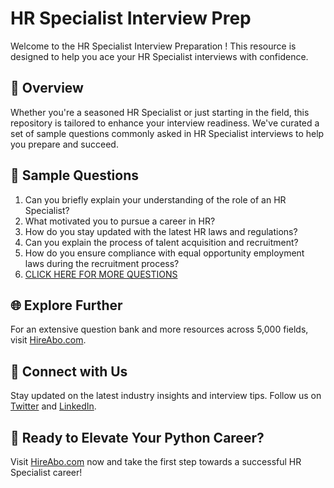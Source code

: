 # HR Specialist Interview Prep

Welcome to the HR Specialist Interview Preparation ! This resource is designed to help you ace your HR Specialist interviews with confidence.

## 🚀 Overview

Whether you're a seasoned HR Specialist or just starting in the field, this repository is tailored to enhance your interview readiness. We've curated a set of sample questions commonly asked in HR Specialist interviews to help you prepare and succeed.

## 📝 Sample Questions

1. Can you briefly explain your understanding of the role of an HR Specialist?
2. What motivated you to pursue a career in HR?
3. How do you stay updated with the latest HR laws and regulations?
4. Can you explain the process of talent acquisition and recruitment?
5. How do you ensure compliance with equal opportunity employment laws during the recruitment process?
6. [CLICK HERE FOR MORE QUESTIONS](https://hireabo.com/job/1_1_4/HR%20Specialist)

## 🌐 Explore Further

For an extensive question bank and more resources across 5,000 fields, visit [HireAbo.com](https://www.hireabo.com).

## 📱 Connect with Us

Stay updated on the latest industry insights and interview tips. Follow us on [Twitter](https://twitter.com/hireabo) and [LinkedIn](https://www.linkedin.com/in/hire-abo-3609972a8/).

## 🚀 Ready to Elevate Your Python Career?

Visit [HireAbo.com](https://www.hireabo.com) now and take the first step towards a successful HR Specialist career!